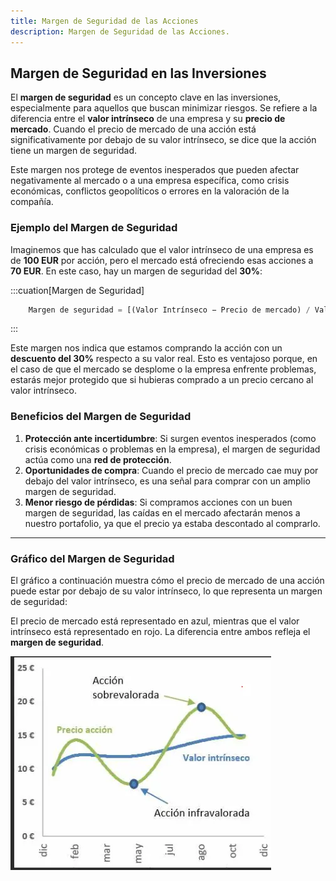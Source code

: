 ```yaml
---
title: Margen de Seguridad de las Acciones
description: Margen de Seguridad de las Acciones.
---
```


## Margen de Seguridad en las Inversiones

El **margen de seguridad** es un concepto clave en las inversiones, especialmente para aquellos que buscan minimizar riesgos. Se refiere a la diferencia entre el **valor intrínseco** de una empresa y su **precio de mercado**. Cuando el precio de mercado de una acción está significativamente por debajo de su valor intrínseco, se dice que la acción tiene un margen de seguridad.

Este margen nos protege de eventos inesperados que pueden afectar negativamente al mercado o a una empresa específica, como crisis económicas, conflictos geopolíticos o errores en la valoración de la compañía.

### Ejemplo del Margen de Seguridad

Imaginemos que has calculado que el valor intrínseco de una empresa es de **100 EUR** por acción, pero el mercado está ofreciendo esas acciones a **70 EUR**. En este caso, hay un margen de seguridad del **30%**:

:::cuation[Margen de Seguridad]
```js
    Margen de seguridad = [(Valor Intrínseco − Precio de mercado) / Valor Intrínseco] * 100
```
:::

Este margen nos indica que estamos comprando la acción con un **descuento del 30%** respecto a su valor real. Esto es ventajoso porque, en el caso de que el mercado se desplome o la empresa enfrente problemas, estarás mejor protegido que si hubieras comprado a un precio cercano al valor intrínseco.

### Beneficios del Margen de Seguridad

1. **Protección ante incertidumbre**: Si surgen eventos inesperados (como crisis económicas o problemas en la empresa), el margen de seguridad actúa como una **red de protección**.
2. **Oportunidades de compra**: Cuando el precio de mercado cae muy por debajo del valor intrínseco, es una señal para comprar con un amplio margen de seguridad.
3. **Menor riesgo de pérdidas**: Si compramos acciones con un buen margen de seguridad, las caídas en el mercado afectarán menos a nuestro portafolio, ya que el precio ya estaba descontado al comprarlo.

---

### Gráfico del Margen de Seguridad

El gráfico a continuación muestra cómo el precio de mercado de una acción puede estar por debajo de su valor intrínseco, lo que representa un margen de seguridad:

El precio de mercado está representado en azul, mientras que el valor intrínseco está representado en rojo. La diferencia entre ambos refleja el **margen de seguridad**.

![Grafico margen de seguridad](../../../../public/margen-de-seguridad.webp)


